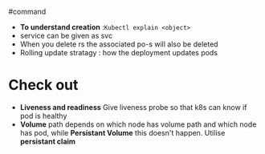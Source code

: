 #command
- **To understand creation**  :`Kubectl explain <object>`
- service can be given as svc
- When you delete rs the associated po-s will also be deleted
- Rolling update stratagy : how the deployment updates pods

# Check out
- **Liveness and readiness** Give liveness probe so that k8s can know if pod is healthy
- **Volume** path depends on which node has volume path and which node has pod, while **Persistant Volume** this doesn't happen. Utilise **persistant claim**